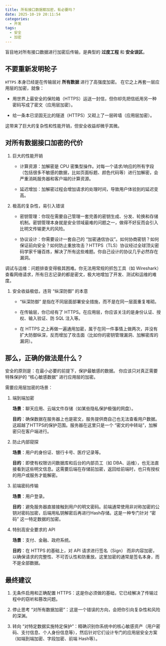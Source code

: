 ```yaml
---
title: 所有接口数据都加密，有必要吗？
date: 2025-10-19 20:11:54
categories:
  - 开发
tags:
  - 安全
  - 加密
---
```


盲目地对所有接口数据进行加密后传输，是典型的 **过度工程** 和 **安全误区**。

## 不要重新发明轮子

`HTTPS` 本身已经是在传输层对 **所有数据** 进行了高强度加密。 在它之上再套一层应用层的加密，就像：

- 用世界上最安全的保险箱（HTTPS）运送一封信，但你却先把信纸用另一种密码写成了密文（应用层加密）。

- 给一条本已坚固无比的隧道（HTTPS）又砌上了一层砖墙（应用层加密）。

这带来了巨大的复杂性和性能开销，但安全收益却微乎其微。

## 对所有数据接口加密的代价

1. 巨大的性能开销

    - 计算资源：加解密是 CPU 密集型操作。对每一个请求/响应的所有字段（包括很多不敏感的数据，比如页面标题、颜色代码等）进行加解密，会严重消耗服务器和客户端的计算资源。

    - 延迟增加：加解密过程会增加请求的处理时间，导致用户体验到的延迟变高。

1. 极高的复杂性，易引入错误

    - 密钥管理：你现在需要自己管理一套完善的密钥生成、分发、轮换和存储机制。密钥管理本身就是安全领域最难的问题之一，做得不好反而会引入比明文传输更大的风险。

    - 协议设计：你需要设计一套自己的 “加密通信协议”。如何协商密钥？如何保证前向安全？如何防止重放攻击？HTTPS（TLS）协议经过全球顶尖密码学家千锤百炼，解决了所有这些难题。你自己设计的协议几乎必然存在漏洞。

调试与运维：问题排查变得极其困难。你无法用常规的抓包工具（如 Wireshark）查看网络请求，所有日志记录的都是密文，极大地增加了开发、测试和运维的难度。

1. 安全收益极低，违背 “纵深防御” 的本意

    - “纵深防御” 是指在不同层面部署安全措施，而不是在同一层面重复堆砌。

    - 在传输层，你已经有了 HTTPS。在应用层，你应该关注的是身份认证、授权、输入验证、防 SQL 注入等。

    - 在 HTTPS 之上再做一遍通用加密，属于在同一件事情上做两次，并没有扩大防御纵深，反而增加了攻击面（比如你的密钥管理漏洞、加解密库的漏洞）。

## 那么，正确的做法是什么？

安全的原则是：在最小必要的前提下，保护最敏感的数据。 你应该只对真正需要特殊保护的 “核心敏感数据” 进行应用层的加密。

需要应用层加密的场景：

1. 端到端加密

    **场景**：聊天应用、云端文件存储（如某些隐私保护极强的网盘）。

    **目的**：确保数据在服务器上也是密文，服务提供商自己也无法查看用户数据。这超越了HTTPS的保护范围。服务器在这里只是一个 “密文的中转站”，加解密只在客户端进行。

2. 防止内部窥探

    **场景**：用户的身份证、银行卡号、医疗记录等。

    **目的**：即使有权限访问数据库和后台的内部员工（如 DBA、运维），也无法直接看到这些明文信息。这需要后端在存储前加密，返回给前端时，也只有授权的用户或服务才能解密。

3. 前端密码传输

    **场景**：用户登录。

    **目的**：避免服务器直接接触到用户的明文密码。前端通常使用非对称加密的公钥对密码加密，后端用私钥解密后再进行Hash存储。这是一种专门针对 “密码” 这一特定数据的加密。

4. 特别高安全要求的 API

    **场景**：支付、金融、政府系统。

    **目的**：在 HTTPS 的基础上，对 API 请求进行签名（Sign） 而非内容加密，以确保请求的完整性、不可否认性和防重放。这里加密的通常是签名本身，而不是全部数据。

## 最终建议

1. 无条件启用和正确配置 HTTPS：这是你必须做的基础，它已经解决了传输过程中的窃听和篡改问题。

1. 停止思考 “对所有数据加密”：这是一个错误的方向，会把你引向复杂性和风险的深渊。

1. 转向 “对特定数据实施特定保护”：精确识别你系统中的核心敏感资产（用户密码、支付信息、个人身份信息等），然后针对它们设计专门的应用层安全方案（如端到端加密、字段加密、前端 Hash等）。
